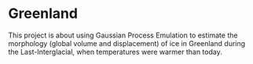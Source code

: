 # Greenland
This project is about using Gaussian Process Emulation to estimate the morphology (global volume and displacement) of ice in Greenland during the Last-Interglacial, when temperatures were warmer than today.

